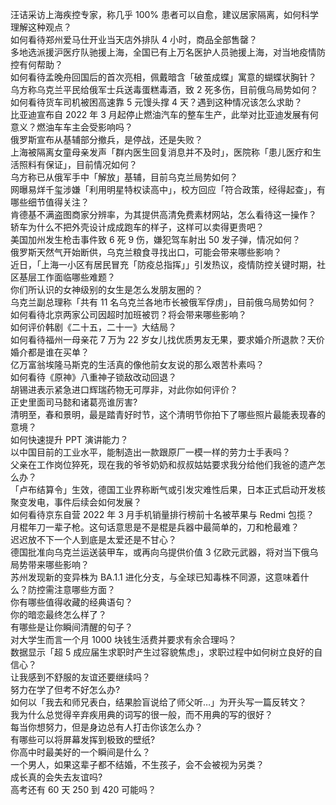 汪诘采访上海疾控专家，称几乎 100% 患者可以自愈，建议居家隔离，如何科学理解这种观点？  
如何看待郑州爱马仕开业当天店外排队 4 小时，商品全部售罄？  
多地选派援沪医疗队驰援上海，全国已有上万名医护人员驰援上海，对当地疫情防控有何帮助？  
如何看待孟晚舟回国后的首次亮相，佩戴暗含「破茧成蝶」寓意的蝴蝶状胸针？  
乌方称乌克兰平民给俄军士兵送毒蛋糕毒酒，致 2 死多伤，目前俄乌局势如何？  
如何看待货车司机被困高速靠 5 元馒头撑 4 天？遇到这种情况该怎么求助？  
比亚迪宣布自 2022 年 3 月起停止燃油汽车的整车生产，此举对比亚迪发展有何意义？燃油车车主会受影响吗？  
俄罗斯宣布从基辅部分撤兵，是停战，还是失败？  
上海被隔离女童母亲发声「群内医生回复消息并不及时」，医院称「患儿医疗和生活照料有保证」，目前情况如何？  
乌方称已从俄军手中「解放」基辅，目前乌克兰局势如何？  
网曝易烊千玺涉嫌「利用明星特权读高中」，校方回应「符合政策，经得起查」，有哪些细节值得关注？  
肯德基不满盗图商家分辨率，为其提供高清免费素材网站，怎么看待这一操作？  
轿车为什么不把外壳设计成成跑车的样子，这样可以卖得更贵吧？  
美国加州发生枪击事件致 6 死 9 伤，嫌犯驾车射出 50 发子弹，情况如何？  
俄罗斯天然气开始断供，乌克兰粮食寻找出口，可能会带来哪些影响？  
近日，「上海一小区有居民冒充「防疫总指挥」」引发热议，疫情防控关键时期，社区基层工作面临哪些难题？  
你们所认识的女神级别的女生是怎么发朋友圈的？  
乌克兰副总理称「共有 11 名乌克兰各地市长被俄军俘虏」，目前俄乌局势如何？  
如何看待北京两家公司因超时加班被罚？将会带来哪些影响？  
如何评价韩剧《二十五，二十一》大结局？  
如何看待福州一母亲花 7 万为 22 岁女儿找优质男友无果，要求婚介所退款？天价婚介都是谁在买单？  
亿万富翁埃隆马斯克的生活真的像他前女友说的那么艰苦朴素吗？  
如何看待《原神》八重神子锁敌改动回退？  
胡锡进表示紧急进口辉瑞药物无可厚非，对此你如何评价？  
正史里面司马懿和诸葛亮谁厉害?  
清明至，春和景明，最是踏青好时节，这个清明节你拍下了哪些照片最能表现春的意境？  
如何快速提升 PPT 演讲能力？  
以中国目前的工业水平，能制造出一款跟原厂一模一样的劳力士手表吗？  
父亲在工作岗位猝死，现在我的爷爷奶奶和叔叔姑姑要求我分给他们我爸的遗产怎么办？  
「卢布结算令」生效，德国工业界称断气或引发灾难性后果，日本正式启动开发核聚变发电，事件后续会如何发展？  
如何看待京东自营 2022 年 3 月手机销量排行榜前十名被苹果与 Redmi 包揽？  
月棍年刀一辈子枪。这句话意思是不是棍是兵器中最简单的，刀和枪最难？  
迟迟放不下一个人到底是太爱还是不甘心？  
德国批准向乌克兰运送装甲车，或再向乌提供价值 3 亿欧元武器，将对当下俄乌局势带来哪些影响？  
苏州发现新的变异株为 BA.1.1 进化分支，与全球已知毒株不同源，这意味着什么？防控需注意哪些方面？  
你有哪些值得收藏的经典语句？  
你的暗恋最终怎么样了？  
有哪些是让你瞬间清醒的句子？  
对大学生而言一个月 1000 块钱生活费并要求有余合理吗？  
数据显示「超 5 成应届生求职时产生过容貌焦虑」，求职过程中如何树立良好的自信心？  
让我感到不舒服的友谊还要继续吗？  
努力在学了但考不好怎么办?  
如何以「我去和师兄表白，结果脸盲说给了师父听…」为开头写一篇反转文？  
我为什么总觉得辛弃疾用典的词写的很一般，而不用典的写的很好？  
每当你想努力，但是身边总有人打击你该怎么办？  
有哪些可以将屏幕发挥到极致的壁纸?  
你高中时最美好的一个瞬间是什么？  
一个男人，如果这辈子都不结婚，不生孩子，会不会被视为另类？  
成长真的会失去友谊吗?  
高考还有 60 天 250 到 420 可能吗？  
